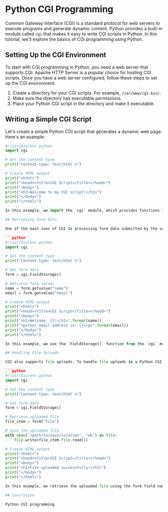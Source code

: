 # Python CGI Programming

Common Gateway Interface (CGI) is a standard protocol for web servers to execute programs and generate dynamic content. Python provides a built-in module called `cgi` that makes it easy to write CGI scripts in Python. In this tutorial, we'll explore the basics of CGI programming using Python.

## Setting Up the CGI Environment

To start with CGI programming in Python, you need a web server that supports CGI. Apache HTTP Server is a popular choice for hosting CGI scripts. Once you have a web server configured, follow these steps to set up the CGI environment:

1. Create a directory for your CGI scripts. For example, `/var/www/cgi-bin/`.
2. Make sure the directory has executable permissions.
3. Place your Python CGI script in the directory and make it executable.

## Writing a Simple CGI Script

Let's create a simple Python CGI script that generates a dynamic web page. Here's an example:

```python
#!/usr/bin/env python
import cgi

# Set the content type
print("Content-type: text/html`n")

# Create HTML output
print("<html>")
print("<head><title>CGI Script</title></head>")
print("<body>")
print("<h1>Welcome to my CGI script!</h1>")
print("</body>")
print("</html>")

In this example, we import the `cgi` module, which provides functions for working with CGI. We set the `Content-type` header to `text/html` to indicate that the output is HTML. Then we generate the HTML content using print statements.

## Retrieving Form Data

One of the main uses of CGI is processing form data submitted by the user. The `cgi` module provides a convenient way to retrieve form data. Here's an example:

```python
#!/usr/bin/env python
import cgi

# Set the content type
print("Content-type: text/html`n")

# Get form data
form = cgi.FieldStorage()

# Retrieve form values
name = form.getvalue("name")
email = form.getvalue("email")

# Create HTML output
print("<html>")
print("<head><title>CGI Script</title></head>")
print("<body>")
print("<h1>Welcome, {}!</h1>".format(name))
print("<p>Your email address is: {}</p>".format(email))
print("</body>")
print("</html>")

In this example, we use the `FieldStorage()` function from the `cgi` module to retrieve the form data. We then use the `getvalue()` method to retrieve the values of specific form fields (e.g., "name" and "email").

## Handling File Uploads

CGI also supports file uploads. To handle file uploads in a Python CGI script, use the `file` form field type and the `file` object provided by the `cgi` module. Here's an example:

```python
#!/usr/bin/env python
import cgi

# Set the content type
print("Content-type: text/html`n")

# Get form data
form = cgi.FieldStorage()

# Retrieve uploaded file
file_item = form["file"]

# Save the uploaded file
with open("/path/to/save/location", "wb") as file:
    file.write(file_item.file.read())

# Create HTML output
print("<html>")
print("<head><title>CGI Script</title></head>")
print("<body>")
print("<h1>File uploaded successfully!</h1>")
print("</body>")
print("</html>")

In this example, we retrieve the uploaded file using the form field name (e.g., "file"). We then save the file to the desired location on the server.

## Conclusion

Python CGI programming
